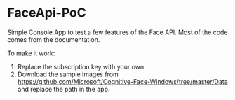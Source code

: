 # FaceApi-PoC

Simple Console App to test a few features of the Face API.  Most of the code comes from the documentation.

To make it work: 
  1) Replace the subscription key with your own
  2) Download the sample images from https://github.com/Microsoft/Cognitive-Face-Windows/tree/master/Data
     and replace the path in the app.
